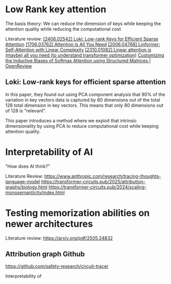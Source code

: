 
# Low Rank key attention

The basis theory:
We can reduce the dimension of keys while keeping the attention quality while reducing the computational cost

Literature review:
[[2406.02542] Loki: Low-rank Keys for Efficient Sparse Attention](https://arxiv.org/abs/2406.02542)
[[1706.03762] Attention Is All You Need](https://arxiv.org/abs/1706.03762)
[[2006.04768] Linformer: Self-Attention with Linear Complexity](https://arxiv.org/abs/2006.04768)
[[2310.01082] Linear attention is (maybe) all you need (to understand transformer optimization)](https://arxiv.org/abs/2310.01082)
[Customizing the Inductive Biases of Softmax Attention using Structured Matrices | OpenReview](https://openreview.net/forum?id=Roc5O1ECEt&noteId=ixBhCzc186)


## Loki: Low-rank keys for efficient sparse attention

In this paper, they found out using PCA component analysis that 90% of the variation in key vectors data is captured by 80 dimensions out of the total 128 total dimension in key vectors. This means that only 80 dimensions out of 128 is "relevant".

This paper introduces a method where we exploit that intrinsic dimensionality by using PCA to reduce computational cost while keeping attention quality.


# Interpretability of AI

"How does AI think?"

Literature Review:
https://www.anthropic.com/research/tracing-thoughts-language-model
https://transformer-circuits.pub/2025/attribution-graphs/biology.html
https://transformer-circuits.pub/2024/scaling-monosemanticity/index.html

# Testing memorization abilities on newer architectures

Literature review:
https://arxiv.org/pdf/2505.24832


## Attribution graph Github

https://github.com/safety-research/circuit-tracer


Interpretability of 